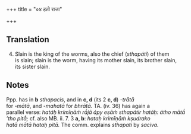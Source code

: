 +++
title = "०४ हतो राजा"

+++
## Translation
4. Slain is the king of the worms, also the chief (*sthapáti*) of them  
is slain; slain is the worm, having its mother slain, its brother slain,  
its sister slain.

## Notes
Ppp. has in **b** *sthapacis*, and in **c, d** (its 2 **c, d**) *-trātā*  
for *-mātā*, and *-mahatā* for *bhrātā.* TA. (iv. 36) has again a  
parallel verse: *hatáḥ krímīṇāṁ rā́jā ápy eṣāṁ sthapátir hatáḥ: átho mātā́  
’tho pitā́;* cf. also MB. ii. 7. 3 **a, b**: *hataḥ krimīṇāṁ kṣudrako  
hatā mātā hataḥ pitā.* The comm. explains *sthapati* by *saciva.*
